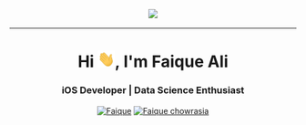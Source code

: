 <p align="center">
  <img src="https://github.com/thompsonemerson/thompsonemerson/raw/master/cover-thompson.png" height="200"/>
</p>
<hr>
<h1 align="center">Hi <img src="https://raw.githubusercontent.com/ABSphreak/ABSphreak/master/gifs/Hi.gif" width="30px">, I'm Faique Ali</h1>
<h3 align="center">iOS Developer | Data Science Enthusiast</h3>
<p align="center">
<a href="https://www.linkedin.com/in/faique-ali/" target="blank"><img align="center" src="https://cdn.jsdelivr.net/npm/simple-icons@3.0.1/icons/linkedin.svg" alt="Faique" height="30" width="40" /></a>
<a href="https://www.facebook.com/faiqsyedali/" target="blank"><img align="center" src="https://cdn.jsdelivr.net/npm/simple-icons@3.0.1/icons/facebook.svg" alt="Faique chowrasia" height="30" width="40" /></a>
<!--
<a href="https://www.hackerrank.com/@chowrasia_akash1" target="blank"><img align="center" src="https://cdn.jsdelivr.net/npm/simple-icons@3.0.1/icons/hackerrank.svg" alt="@chowrasia_akash1" height="30" width="40" /></a> 

<a href="https://leetcode.com/Akash_Chowrasia/" target="blank"><img align="center" src="https://cdn.jsdelivr.net/npm/simple-icons@3.0.1/icons/leetcode.svg" alt="akash_chowrasia" height="30" width="40" /></a>
<a href="https://auth.geeksforgeeks.org/user/akash_chowrasia/profile" target="blank"><img align="center" src="https://cdn.jsdelivr.net/npm/simple-icons@3.0.1/icons/geeksforgeeks.svg" alt="akash_chowrasia" height="30" width="40" /></a>
-->
 <a href = "mailto: faiqueali017@gmail.com"><img align="center" src="https://simpleicons.org/icons/gmail.svg" height="30" width="40" /></a>
</p>
</p>


<p align="center">
  <em>
    This is ME, Faique Ali, a <b>final year</b> undergraduate from <a href="https://www.uok.edu.pk/"> <b>University Of Karachi</b></a>. <br>
    A budding <b>iOS Developer</b> <img src="https://github.com/TheDudeThatCode/TheDudeThatCode/blob/master/Assets/Developer.gif" width="30px"> and a <b>Competitive Programming Enthusiast</b>&nbsp;<img src="https://github.com/TheDudeThatCode/TheDudeThatCode/blob/master/Assets/Designer.gif" width="36px">&nbsp,<br>who is <b>obsessed</b>
    with the idea of <b>improving</b> himself and wants a <b>platform</b> to 
    <b>grow</b> <img src="https://github.com/TheDudeThatCode/TheDudeThatCode/blob/master/Assets/Rocket.gif" width="18px">and 
    <b>excel</b> <img src="https://github.com/TheDudeThatCode/TheDudeThatCode/blob/master/Assets/Medal.gif" width="20px">&nbsp.
  </em> 
  <br>
  <img src="https://media.giphy.com/media/VgCDAzcKvsR6OM0uWg/giphy.gif" width="50" /> <b><i>Learning while HOPING & HUSTLING!!!</i></b> <img src="https://media.giphy.com/media/7j2hfyeVcDtf2/giphy.gif" width="50" />
</p>

<p align="left"> <img src="https://komarev.com/ghpvc/?username=akash-chowrasia&label=Profile%20views&color=0e75b6&style=flat" alt="akash-chowrasia" /> </p>
<img align="right" width=300px alt="Unicorn" src="https://media.giphy.com/media/3ohs4BSacFKI7A717y/giphy.gif" />

<img src="https://media.giphy.com/media/ObNTw8Uzwy6KQ/giphy.gif" width="30px">&nbsp;***Talking about Personal Stuffs...***




- 🎓 I'm currently doing bachelors in CS
- 📓 I’m currently learning Data Science 
- 👯 I’m looking to collaborate with other content creators
- 🥅 2021 Goals: Contribute more, learn Data Science and cloud computing
- ⚡ Fun fact: I love to read non-fictional books and play checkers

### Connect with me:
[<img align="left" alt="faiqueali017 | LinkedIn" width="30px" height="30px" src="Assets\linkedin.png" />][linkedin]
[<img align="left" alt="faiqueali017 | Instagram" width="30px" height="30px" src="Assets\instagram.png" />][instagram]

<br />

### Languages and Tools:
[<img align = "left" src = "Assets\xcode.png" alt = "Xcode" width = 30px height = 30px />][faiqueali017]
[<img align = "left" src = "Assets\swift.png" alt = "Swift" width = 30px height = 30px/>][faiqueali017]
[<img align = "left" src = "Assets\python.png" alt = "Python" width = 36px height = 30px/>][faiqueali017]
[<img align = "left" src = "Assets\anaconda.png" alt = "Anaconda IDE" width = 30px height = 30px/>][faiqueali017]
[<img align = "left" src = "Assets\vscode.png" alt = "VScode" width = 30px height = 30px/>][faiqueali017]
[<img align = "left" src = "Assets\database.png" alt = "Database" width = 30px height = 30px/>][faiqueali017]
[<img align = "left" src = "Assets\firebase.png" alt = "Firebase" width = 30px height = 30px/>][faiqueali017]
[<img align = "left" src = "Assets\slack.png" alt = "Slack" width = 34px height = 30px/>][faiqueali017]
[<img align = "left" src = "Assets\jira.png" alt = "Jira" width = 30px height = 30px/>][faiqueali017]
[<img align = "left" src = "Assets\postman.png" alt = "Postman" width = 30px height = 30px/>][faiqueali017]
[<img align = "left" src = "Assets\git.png" alt = "Git" width = 30px height = 30px/>][faiqueali017]
[<img align = "left" src = "Assets\github.png" alt = "Github" width = 32px height = 30px/>][faiqueali017]
[<img align = "left" src = "Assets\terminal.png" alt = "Terminal" width = 30px height = 30px/>][faiqueali017]

<br/>
<br/>

[faiqueali017]: https://github.com/faiqueali017
[linkedin]: https://www.linkedin.com/in/faique-ali
[instagram]: https://www.instagram.com/faiq_ali__

